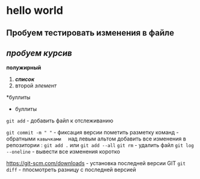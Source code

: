 # hello world

## Пробуем тестировать изменения в файле

## *пробуем курсив*

**полужирный**

 1. ***список***
 2. второй *элемент*

 *буллиты 
 * буллиты

`git add` - добавить файл к отслеживанию

`git commit -m " "` - фиксация версии
  пометить разметку команд - обратными `кавычками  ` над левым альтом
  добавить все изменения в репозитории :
  `git add .`
  или
  `git add --all`
  `git rm` - удалить файл
  `git log --oneline` - вывести все изменения коротко

https://git-scm.com/downloads - установка последней версии GIT
`git diff` - ппосмотреть разницу с последней версией
